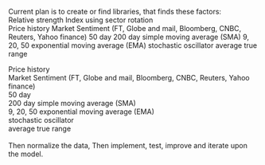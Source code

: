 Current plan is to create or find libraries, that finds these factors:<br />
Relative strength Index using sector rotation<br />
Price history
Market Sentiment (FT, Globe and mail, Bloomberg, CNBC, Reuters, Yahoo finance)
50 day 
200 day simple moving average (SMA)
9, 20, 50 exponential moving average (EMA)
stochastic oscillator
average true range

Price history<br />
Market Sentiment (FT, Globe and mail, Bloomberg, CNBC, Reuters, Yahoo finance)<br />
50 day <br />
200 day simple moving average (SMA)<br />
9, 20, 50 exponential moving average (EMA)<br />
stochastic oscillator<br />
average true range<br />
<br />
Then normalize the data,
Then implement, test, improve and iterate upon the model.

